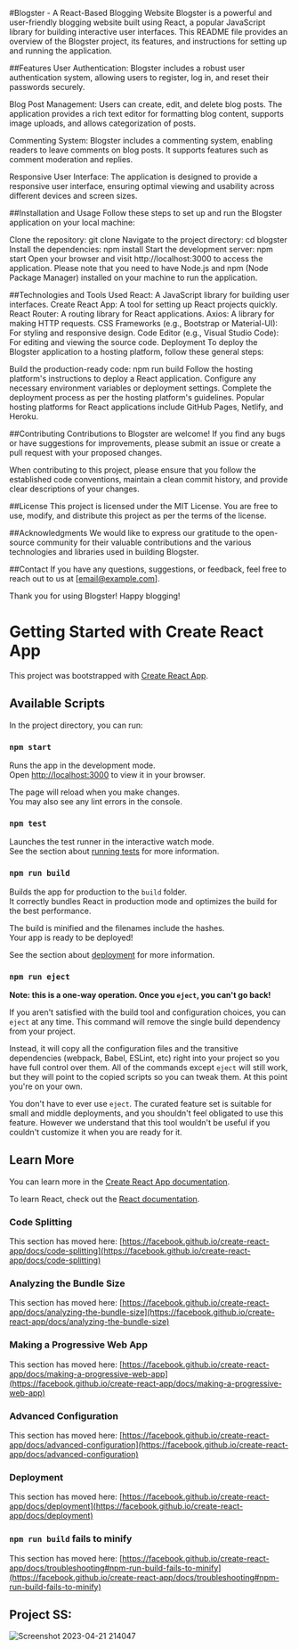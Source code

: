 #Blogster - A React-Based Blogging Website
Blogster is a powerful and user-friendly blogging website built using React, a popular JavaScript library for building interactive user interfaces. This README file provides an overview of the Blogster project, its features, and instructions for setting up and running the application.

##Features
User Authentication: Blogster includes a robust user authentication system, allowing users to register, log in, and reset their passwords securely.

Blog Post Management: Users can create, edit, and delete blog posts. The application provides a rich text editor for formatting blog content, supports image uploads, and allows categorization of posts.

Commenting System: Blogster includes a commenting system, enabling readers to leave comments on blog posts. It supports features such as comment moderation and replies.

Responsive User Interface: The application is designed to provide a responsive user interface, ensuring optimal viewing and usability across different devices and screen sizes.

##Installation and Usage
Follow these steps to set up and run the Blogster application on your local machine:

Clone the repository: git clone <repository-url>
Navigate to the project directory: cd blogster
Install the dependencies: npm install
Start the development server: npm start
Open your browser and visit http://localhost:3000 to access the application.
Please note that you need to have Node.js and npm (Node Package Manager) installed on your machine to run the application.

##Technologies and Tools Used
React: A JavaScript library for building user interfaces.
Create React App: A tool for setting up React projects quickly.
React Router: A routing library for React applications.
Axios: A library for making HTTP requests.
CSS Frameworks (e.g., Bootstrap or Material-UI): For styling and responsive design.
Code Editor (e.g., Visual Studio Code): For editing and viewing the source code.
Deployment
To deploy the Blogster application to a hosting platform, follow these general steps:

Build the production-ready code: npm run build
Follow the hosting platform's instructions to deploy a React application.
Configure any necessary environment variables or deployment settings.
Complete the deployment process as per the hosting platform's guidelines.
Popular hosting platforms for React applications include GitHub Pages, Netlify, and Heroku.

##Contributing
Contributions to Blogster are welcome! If you find any bugs or have suggestions for improvements, please submit an issue or create a pull request with your proposed changes.

When contributing to this project, please ensure that you follow the established code conventions, maintain a clean commit history, and provide clear descriptions of your changes.

##License
This project is licensed under the MIT License. You are free to use, modify, and distribute this project as per the terms of the license.

##Acknowledgments
We would like to express our gratitude to the open-source community for their valuable contributions and the various technologies and libraries used in building Blogster.

##Contact
If you have any questions, suggestions, or feedback, feel free to reach out to us at [email@example.com].

Thank you for using Blogster! Happy blogging!




# Getting Started with Create React App

This project was bootstrapped with [Create React App](https://github.com/facebook/create-react-app).

## Available Scripts

In the project directory, you can run:

### `npm start`

Runs the app in the development mode.\
Open [http://localhost:3000](http://localhost:3000) to view it in your browser.

The page will reload when you make changes.\
You may also see any lint errors in the console.

### `npm test`

Launches the test runner in the interactive watch mode.\
See the section about [running tests](https://facebook.github.io/create-react-app/docs/running-tests) for more information.

### `npm run build`

Builds the app for production to the `build` folder.\
It correctly bundles React in production mode and optimizes the build for the best performance.

The build is minified and the filenames include the hashes.\
Your app is ready to be deployed!

See the section about [deployment](https://facebook.github.io/create-react-app/docs/deployment) for more information.

### `npm run eject`

**Note: this is a one-way operation. Once you `eject`, you can't go back!**

If you aren't satisfied with the build tool and configuration choices, you can `eject` at any time. This command will remove the single build dependency from your project.

Instead, it will copy all the configuration files and the transitive dependencies (webpack, Babel, ESLint, etc) right into your project so you have full control over them. All of the commands except `eject` will still work, but they will point to the copied scripts so you can tweak them. At this point you're on your own.

You don't have to ever use `eject`. The curated feature set is suitable for small and middle deployments, and you shouldn't feel obligated to use this feature. However we understand that this tool wouldn't be useful if you couldn't customize it when you are ready for it.

## Learn More

You can learn more in the [Create React App documentation](https://facebook.github.io/create-react-app/docs/getting-started).

To learn React, check out the [React documentation](https://reactjs.org/).

### Code Splitting

This section has moved here: [https://facebook.github.io/create-react-app/docs/code-splitting](https://facebook.github.io/create-react-app/docs/code-splitting)

### Analyzing the Bundle Size

This section has moved here: [https://facebook.github.io/create-react-app/docs/analyzing-the-bundle-size](https://facebook.github.io/create-react-app/docs/analyzing-the-bundle-size)

### Making a Progressive Web App

This section has moved here: [https://facebook.github.io/create-react-app/docs/making-a-progressive-web-app](https://facebook.github.io/create-react-app/docs/making-a-progressive-web-app)

### Advanced Configuration

This section has moved here: [https://facebook.github.io/create-react-app/docs/advanced-configuration](https://facebook.github.io/create-react-app/docs/advanced-configuration)

### Deployment

This section has moved here: [https://facebook.github.io/create-react-app/docs/deployment](https://facebook.github.io/create-react-app/docs/deployment)

### `npm run build` fails to minify

This section has moved here: [https://facebook.github.io/create-react-app/docs/troubleshooting#npm-run-build-fails-to-minify](https://facebook.github.io/create-react-app/docs/troubleshooting#npm-run-build-fails-to-minify)


## Project SS:

![Screenshot 2023-04-21 214047](https://user-images.githubusercontent.com/42713592/233691023-0592ba53-0446-4584-a24e-e1cd1122dd75.png)
